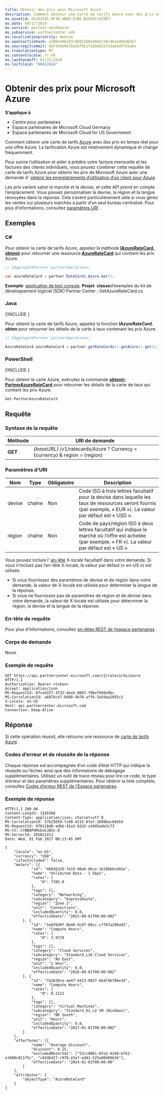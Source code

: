 ```yaml
---
title: Obtenir des prix pour Microsoft Azure
description: Comment obtenir une carte de tarifs Azure avec des prix en temps réel pour une offre Azure. La tarification Azure est relativement dynamique et change fréquemment.
ms.assetid: 65262585-0F3B-4BD0-83BE-B2695C33CDB7
ms.date: 09/17/2019
ms.service: partner-dashboard
ms.subservice: partnercenter-sdk
ms.localizationpriority: medium
ms.openlocfilehash: a306e488a33c96822b8ed9ddc58c9b1edbbd62b7
ms.sourcegitcommit: def3d4b9d7ba2bf5b1fd268d2e71dae5d5f65a6e
ms.translationtype: MT
ms.contentlocale: fr-FR
ms.lasthandoff: 03/31/2020
ms.locfileid: "80412624"
---
```

# <a name="get-prices-for-microsoft-azure"></a>Obtenir des prix pour Microsoft Azure

**S’applique à**

- Centre pour partenaires
- Espace partenaires de Microsoft Cloud Germany
- Espace partenaires de Microsoft Cloud for US Government

Comment obtenir une carte de tarifs [Azure](azure-rate-card-resources.md) avec des prix en temps réel pour une offre Azure. La tarification Azure est relativement dynamique et change fréquemment.

Pour suivre l’utilisation et aider à prédire votre facture mensuelle et les factures des clients individuels, vous pouvez combiner cette requête de carte de tarifs Azure pour obtenir les prix de Microsoft Azure avec une demande d' [obtenir les enregistrements d’utilisation d’un client pour Azure](get-a-customer-s-utilization-record-for-azure.md).

Les prix varient selon le marché et la devise, et cette API prend en compte l’emplacement. Vous pouvez personnaliser la devise, la région et la langue renvoyées dans la réponse. Cela s’avère particulièrement utile si vous gérez les ventes sur plusieurs marchés à partir d’un seul bureau centralisé. Pour plus d’informations, consultez [paramètres URI](#uri-parameters) . 

## <a name="examples"></a>Exemples

### <a name="c"></a>C#

Pour obtenir la carte de tarifs Azure, appelez la méthode [**IAzureRateCard. obtenir**](https://docs.microsoft.com/dotnet/api/microsoft.store.partnercenter.ratecards.iazureratecard.get) pour retourner une ressource [**AzureRateCard**](https://docs.microsoft.com/dotnet/api/microsoft.store.partnercenter.models.ratecards.azureratecard) qui contient les prix Azure.

```csharp
// IAggregatePartner partnerOperations;

var azureRateCard = partner.RateCards.Azure.Get();
```

**Exemple**: [application de test console](console-test-app.md). **Projet**: **classe**d’exemples du kit de développement logiciel (SDK) Partner Center : GetAzureRateCard.cs

### <a name="java"></a>Java

[!INCLUDE [<Partner Center Java SDK support details>](<../includes/java-sdk-support.md>)]

Pour obtenir la carte de tarifs Azure, appelez la fonction **IAzureRateCard. obten** pour retourner les détails de la carte à taux contenant les prix Azure.

```java
// IAggregatePartner partnerOperations;

AzureRateCard azureRateCard = partner.getRateCards().getAzure().get();
```

### <a name="powershell"></a>PowerShell

[!INCLUDE [<Partner Center PowerShell module support details>](<../includes/powershell-module-support.md>)]

Pour obtenir la carte Azure, exécutez la commande [**obtenir-PartnerAzureRateCard**](https://github.com/Microsoft/Partner-Center-PowerShell/blob/master/docs/help/Get-PartnerAzureRateCard.md) pour retourner les détails de la carte de taux qui contient les prix Azure.

```powershell
Get-PartnerAzureRateCard
```

## <a name="request"></a>Requête

### <a name="request-syntax"></a>Syntaxe de la requête

| Méthode  | URI de demande                                                        |
|---------|--------------------------------------------------------------------|
| **GET** | *{baseURL}* /v1/ratecards/Azure ? Currency = {currency} & region = {region} |

### <a name="uri-parameters"></a>Paramètres d’URI

| Nom     | Type   | Obligatoire | Description                                                                                                                                                                               |
|----------|--------|----------|-------------------------------------------------------------------------------------------------------------------------------------------------------------------------------------------|
| devise | chaîne | Non       | Code ISO à trois lettres facultatif pour la devise dans laquelle les taux de ressources seront fournis (par exemple, « EUR »). La valeur par défaut est « USD ». |
| région   | chaîne | Non       | Code de pays/région ISO à deux lettres facultatif qui indique le marché où l’offre est achetée (par exemple, « FR »). La valeur par défaut est « US ».        |

Vous pouvez inclure l' [en-tête](headers.md#request-headers) X-locale facultatif dans votre demande. Si vous n’incluez pas l’en-tête X-locale, la valeur par défaut (« en-US ») est utilisée.
* Si vous fournissez des paramètres de devise et de région dans votre demande, la valeur de X-locale est utilisée pour déterminer la langue de la réponse.
* Si vous ne fournissez pas de paramètres de région et de devise dans votre demande, la valeur de X-locale est utilisée pour déterminer la région, la devise et la langue de la réponse.


### <a name="request-header"></a>En-tête de requête

Pour plus d’informations, consultez [en-têtes REST de l’espace partenaires](headers.md) .

### <a name="request-body"></a>Corps de demande

None.

### <a name="request-example"></a>Exemple de requête

```http
GET https://api.partnercenter.microsoft.com/v1/ratecards/azure HTTP/1.1
Authorization: Bearer <token>
Accept: application/json
MS-RequestId: 07ced227-3f32-4eeb-8062-f0bef849a9bc
MS-CorrelationId: a687bc47-8d08-4b78-aff6-5a59aa2055c2
X-Locale: en-US
Host: api.partnercenter.microsoft.com
Connection: Keep-Alive
```

## <a name="response"></a>Réponse


Si cette opération réussit, elle retourne une ressource de [carte de tarifs Azure](azure-rate-card-resources.md) .

### <a name="response-success-and-error-codes"></a>Codes d’erreur et de réussite de la réponse

Chaque réponse est accompagnée d’un code d’état HTTP qui indique la réussite ou l’échec ainsi que des informations de débogage supplémentaires. Utilisez un outil de trace réseau pour lire ce code, le type d’erreur et des paramètres supplémentaires. Pour obtenir la liste complète, consultez [Codes d’erreur REST de l’Espace partenaires](error-codes.md).

### <a name="response-example"></a>Exemple de réponse

```http
HTTP/1.1 200 OK
Content-Length: 1545508
Content-Type: application/json; charset=utf-8
MS-CorrelationId: 57b25659-fc00-4215-87e7-2b09bac6845d
MS-RequestId: 870118d0-adbb-41a3-82d2-a3d45ade3c73
MS-CV: CYBB8PXMsEukJBIn.0
MS-ServerId: 201021413
Date: Wed, 01 Feb 2017 00:13:45 GMT

{
    "locale": "en-US",
    "currency": "USD",
    "isTaxIncluded": false,
    "meters": [{
            "id": "4b836326-7e19-46e6-8bce-1b19bb6cd91e",
            "name": "Unlimited Data - 1 Gbps",
            "rates": {
                "0": 7395.0
            },
            "tags": [],
            "category": "Networking",
            "subcategory": "ExpressRoute",
            "region": "Zone 2",
            "unit": "Connections",
            "includedQuantity": 0.0,
            "effectiveDate": "2015-09-01T00:00:00Z"
        }, {
            "id": "1e8f6d9f-8b40-4c97-80cc-cff87a290a93",
            "name": "Compute Hours",
            "rates": {
                "0": 3.9729
            },
            "tags": [],
            "category": "Cloud Services",
            "subcategory": "Standard_L16 Cloud Services",
            "region": "AU East",
            "unit": "1 Hour",
            "includedQuantity": 0.0,
            "effectiveDate": "2016-09-01T00:00:00Z"
        }, {
            "id": "7a2639ce-ae47-4413-9837-6b4f4b78be3d",
            "name": "Compute Hours",
            "rates": {
                "0": 0.1122
            },
            "tags": [],
            "category": "Virtual Machines",
            "subcategory": "Standard_D1_v2 VM (Windows)",
            "region": "BR South",
            "unit": "Hours",
            "includedQuantity": 0.0,
            "effectiveDate": "2017-01-01T00:00:00Z"
        }
    ],
    "offerTerms": [{
            "name": "Overage discount",
            "discount": 0.15,
            "excludedMeterIds": ["53cc0061-0fe2-4249-bf62-e1008c811f5c", "c82dbd27-c978-43a7-ad41-525a90d8962b"],
            "effectiveDate": "2014-01-01T00:00:00"
        }
    ],
    "attributes": {
        "objectType": "AzureRateCard"
    }
}
```